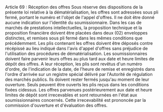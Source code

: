 Article 69 : Réception des offres
Sous réserve des dispositions de la présente loi relative à la
dématérialisation, les offres sont adressées sous pli fermé, portant le
numéro et l'objet de l'appel d'offres.
Il ne doit être donné aucune indication sur l'identité du
soumissionnaire.
Dans les cas de marchés de prestations intellectuelles, la proposition
technique et la proposition financière doivent être placées dans deux
(02) enveloppes distinctes, et remises sous pli fermé dans les mêmes
conditions que précédemment.
Les plis contenant les offres doivent être déposés contre récépissé au
lieu indiqué dans l'avis d'appel d'offres sans préjudice de
l'utilisation des procédures de dématérialisation.
Les soumissionnaires doivent faire parvenir leurs offres au plus tard
aux date et heure limites de dépôt des offres.
A leur réception, les plis sont revêtus d'un numéro d'ordre, de
l'indication de la date, de l'heure de remise et enregistrés dans
l'ordre d'arrivée sur un registre spécial délivré par l'Autorité de
régulation des marchés publics. Ils doivent rester fermés jusqu'au
moment de leur ouverture.
Seuls peuvent être ouverts les plis reçus dans les conditions fixées
cidessus. Les offres parvenues postérieurement aux date et heure
limites de dépôt sont irrecevables et sont retournées en l'état aux
soumissionnaires concernés. Cette irrecevabilité est prononcée par la
commission d'ouverture et d'évaluation des offres.